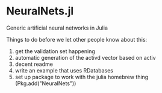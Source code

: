 NeuralNets.jl
===============
Generic artificial neural networks in Julia

Things to do before we let other people know about this:
1. get the validation set happening
2. automatic generation of the activd vector based on activ
3. decent readme
4. write an example that uses RDatabases
5. set up package to work with the julia homebrew thing (Pkg.add("NeuralNets"))